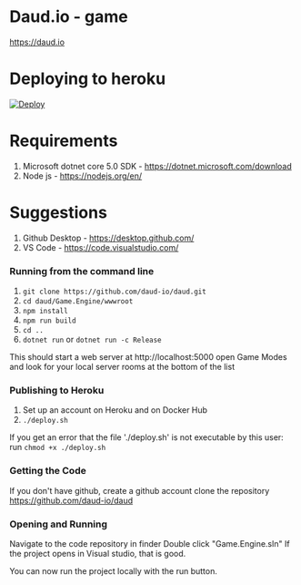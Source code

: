 # Daud.io - game
https://daud.io

# Deploying to heroku
[![Deploy](https://www.herokucdn.com/deploy/button.svg)](https://heroku.com/deploy?template=https://github.com/daud-io/daud)

# Requirements
1. Microsoft dotnet core 5.0 SDK - https://dotnet.microsoft.com/download
2. Node js - https://nodejs.org/en/

# Suggestions
1. Github Desktop - https://desktop.github.com/
2. VS Code - https://code.visualstudio.com/

### Running from the command line

1. `git clone https://github.com/daud-io/daud.git`
2. `cd daud/Game.Engine/wwwroot`
3. `npm install`
4. `npm run build`
5. `cd ..`
6. `dotnet run` or `dotnet run -c Release`

This should start a web server at http://localhost:5000
open Game Modes and look for your local server rooms at the bottom of the list

### Publishing to Heroku
1. Set up an account on Heroku and on Docker Hub
2. `./deploy.sh`

If you get an error that the file './deploy.sh' is not executable by this user: run `chmod +x ./deploy.sh`

### Getting the Code

If you don't have github, create a github account
clone the repository https://github.com/daud-io/daud

### Opening and Running

Navigate to the code repository in finder
Double click "Game.Engine.sln"
If the project opens in Visual studio, that is good.

You can now run the project locally with the run button. 
